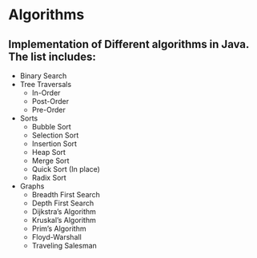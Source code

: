 # Algorithms
## Implementation of Different algorithms in Java. The list includes:

* Binary Search
* Tree Traversals
  * In-Order
  * Post-Order
  * Pre-Order
* Sorts
  * Bubble Sort
  * Selection Sort
  * Insertion Sort
  * Heap Sort
  * Merge Sort
  * Quick Sort (In place)
  * Radix Sort
* Graphs
  * Breadth First Search
  * Depth First Search
  * Dijkstra’s Algorithm
  * Kruskal’s Algorithm
  * Prim’s Algorithm
  * Floyd-Warshall
  * Traveling Salesman
